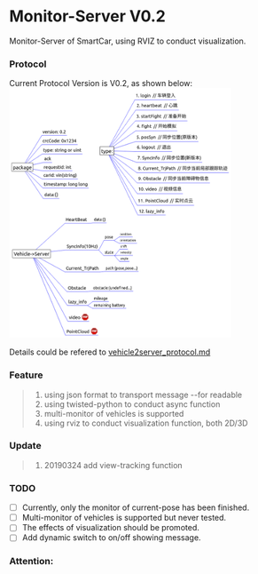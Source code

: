 # Monitor-Server V0.2
Monitor-Server of SmartCar, using RVIZ to conduct visualization.

### Protocol
Current Protocol Version is V0.2, as shown below:  
<img src="YunleProtocol/v3.png" width="400" height="450" />

Details could be refered to [vehicle2server_protocol.md](YunleProtocol/vehicle2server.md)

### Feature
> 1. using json format to transport message --for readable
> 2. using twisted-python to conduct async function
> 3. multi-monitor of vehicles is supported
> 4. using rviz to conduct visualization function, both 2D/3D

### Update
> 1. 20190324 add view-tracking function

### TODO
- [ ] Currently, only the monitor of current-pose has been finished.  
- [ ] Multi-monitor of vehicles is supported but never tested.  
- [ ] The effects of visualization should be promoted.  
- [ ] Add dynamic switch to on/off showing message.

### Attention:
